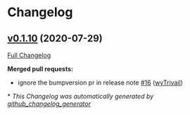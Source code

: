 # Changelog

## [v0.1.10](https://github.com/mxiamxia/aws-opentelemetry-collector/tree/v0.1.10) (2020-07-29)

[Full Changelog](https://github.com/mxiamxia/aws-opentelemetry-collector/compare/v0.1.9...v0.1.10)

**Merged pull requests:**

- ignore the bumpversion pr in release note [\#16](https://github.com/mxiamxia/aws-opentelemetry-collector/pull/16) ([wyTrivail](https://github.com/wyTrivail))



\* *This Changelog was automatically generated by [github_changelog_generator](https://github.com/github-changelog-generator/github-changelog-generator)*
